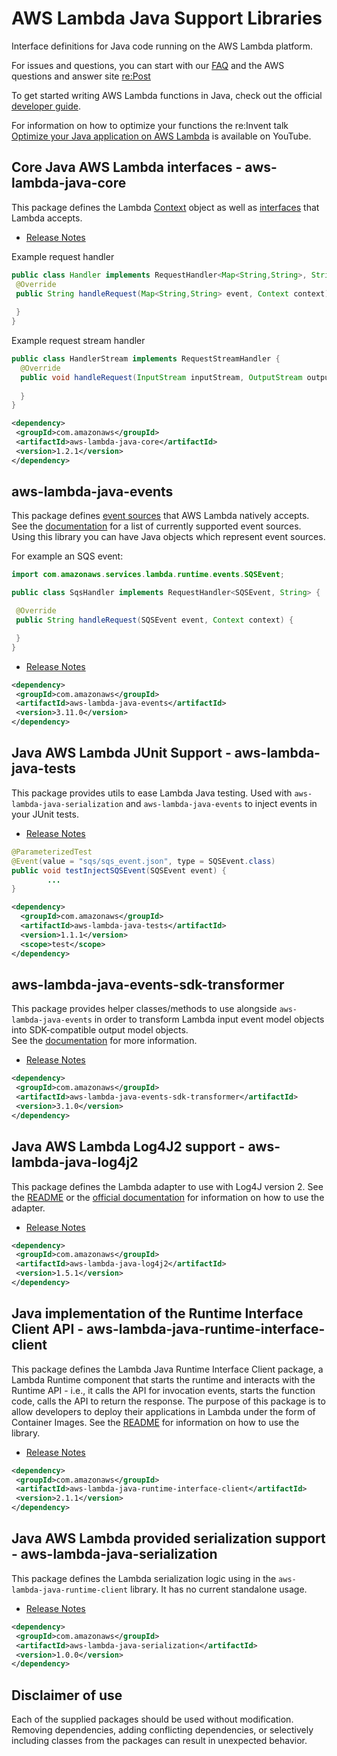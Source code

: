 # AWS Lambda Java Support Libraries
Interface definitions for Java code running on the AWS Lambda platform.

For issues and questions, you can start with our [FAQ](https://aws.amazon.com/lambda/faqs/)
and the AWS questions and answer site [re:Post](https://repost.aws/tags/TA5uNafDy2TpGNjidWLMSxDw/aws-lambda)

To get started writing AWS Lambda functions in Java, check out the official [developer guide](https://docs.aws.amazon.com/lambda/latest/dg/lambda-java.html).

For information on how to optimize your functions the re:Invent talk [Optimize your Java application on AWS Lambda](https://www.youtube.com/watch?v=sVJOJUD0fhQ) is available on YouTube.

## Core Java AWS Lambda interfaces - aws-lambda-java-core

This package defines the Lambda [Context](http://docs.aws.amazon.com/lambda/latest/dg/java-context-object.html) object
as well as [interfaces](http://docs.aws.amazon.com/lambda/latest/dg/java-handler-using-predefined-interfaces.html) that Lambda accepts.

- [Release Notes](aws-lambda-java-core/RELEASE.CHANGELOG.md)

Example request handler

```java
public class Handler implements RequestHandler<Map<String,String>, String>{
 @Override
 public String handleRequest(Map<String,String> event, Context context) {
 
 }
}
```

Example request stream handler

```java
public class HandlerStream implements RequestStreamHandler {
  @Override
  public void handleRequest(InputStream inputStream, OutputStream outputStream, Context context) throws IOException {
    
  }
}
```

```xml
<dependency>
 <groupId>com.amazonaws</groupId>
 <artifactId>aws-lambda-java-core</artifactId>
 <version>1.2.1</version>
</dependency>
```

## aws-lambda-java-events

This package defines [event sources](http://docs.aws.amazon.com/lambda/latest/dg/intro-invocation-modes.html) that AWS Lambda natively accepts.
See the [documentation](aws-lambda-java-events/README.md) for a list of currently supported event sources.
Using this library you can have Java objects which represent event sources.

For example an SQS event:

```java
import com.amazonaws.services.lambda.runtime.events.SQSEvent;

public class SqsHandler implements RequestHandler<SQSEvent, String> {

 @Override
 public String handleRequest(SQSEvent event, Context context) {

 }
}
```

- [Release Notes](aws-lambda-java-events/RELEASE.CHANGELOG.md)

```xml
<dependency>
 <groupId>com.amazonaws</groupId>
 <artifactId>aws-lambda-java-events</artifactId>
 <version>3.11.0</version>
</dependency>
```

## Java AWS Lambda JUnit Support - aws-lambda-java-tests

This package provides utils to ease Lambda Java testing. Used with `aws-lambda-java-serialization` and `aws-lambda-java-events` to inject events in your JUnit tests.

- [Release Notes](aws-lambda-java-tests/RELEASE.CHANGELOG.md)

```java
@ParameterizedTest
@Event(value = "sqs/sqs_event.json", type = SQSEvent.class)
public void testInjectSQSEvent(SQSEvent event) {
        ...
}
```

```xml
<dependency>
  <groupId>com.amazonaws</groupId>
  <artifactId>aws-lambda-java-tests</artifactId>
  <version>1.1.1</version>
  <scope>test</scope>
</dependency>
```

## aws-lambda-java-events-sdk-transformer

This package provides helper classes/methods to use alongside `aws-lambda-java-events` in order to transform
Lambda input event model objects into SDK-compatible output model objects.  
See the [documentation](aws-lambda-java-events-sdk-transformer/README.md) for more information.

- [Release Notes](aws-lambda-java-events-sdk-transformer/RELEASE.CHANGELOG.md)

```xml
<dependency>
 <groupId>com.amazonaws</groupId>
 <artifactId>aws-lambda-java-events-sdk-transformer</artifactId>
 <version>3.1.0</version>
</dependency>
```

## Java AWS Lambda Log4J2 support - aws-lambda-java-log4j2

This package defines the Lambda adapter to use with Log4J version 2.
See the [README](aws-lambda-java-log4j2/README.md) or the [official documentation](http://docs.aws.amazon.com/lambda/latest/dg/java-logging.html#java-wt-logging-using-log4j) for information on how to use the adapter.

- [Release Notes](aws-lambda-java-log4j2/RELEASE.CHANGELOG.md)

```xml
<dependency>
 <groupId>com.amazonaws</groupId>
 <artifactId>aws-lambda-java-log4j2</artifactId>
 <version>1.5.1</version>
</dependency>
```

## Java implementation of the Runtime Interface Client API - aws-lambda-java-runtime-interface-client

This package defines the Lambda Java Runtime Interface Client package, a Lambda Runtime component that starts the runtime and interacts with the Runtime API - i.e., it calls the API for invocation events, starts the function code, calls the API to return the response.
The purpose of this package is to allow developers to deploy their applications in Lambda under the form of Container Images. See the [README](aws-lambda-java-runtime-interface-client/README.md) for information on how to use the library.

- [Release Notes](aws-lambda-java-runtime-interface-client/RELEASE.CHANGELOG.md)

```xml
<dependency>
 <groupId>com.amazonaws</groupId>
 <artifactId>aws-lambda-java-runtime-interface-client</artifactId>
 <version>2.1.1</version>
</dependency>
```

## Java AWS Lambda provided serialization support - aws-lambda-java-serialization

This package defines the Lambda serialization logic using in the `aws-lambda-java-runtime-client` library. It has no current standalone usage.

- [Release Notes](aws-lambda-java-serialization/RELEASE.CHANGELOG.md)

```xml
<dependency>
 <groupId>com.amazonaws</groupId>
 <artifactId>aws-lambda-java-serialization</artifactId>
 <version>1.0.0</version>
</dependency>
```

## Disclaimer of use

Each of the supplied packages should be used without modification. Removing
dependencies, adding conflicting dependencies, or selectively including classes
from the packages can result in unexpected behavior.